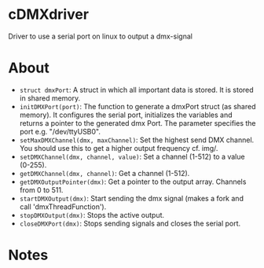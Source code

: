 # cDMXdriver
Driver to use a serial port on linux to output a dmx-signal
# About
- `struct dmxPort`: A struct in which all important data is stored. It is stored in shared memory.
- `initDMXPort(port)`: The function to generate a dmxPort struct (as shared memory). It configures the serial port, initializes the variables and returns a pointer to the generated dmx Port. The parameter specifies the port e.g. "/dev/ttyUSB0".
- `setMaxDMXChannel(dmx, maxChannel)`: Set the highest send DMX channel. You should use this to get a higher output frequency cf. img/.
- `setDMXChannel(dmx, channel, value)`: Set a channel (1-512) to a value (0-255).
- `getDMXChannel(dmx, channel)`: Get a channel (1-512).
- `getDMXOutputPointer(dmx)`: Get a pointer to the output array. Channels from 0 to 511.
- `startDMXOutput(dmx)`: Start sending the dmx signal (makes a fork and call 'dmxThreadFunction').
- `stopDMXOutput(dmx)`: Stops the active output.
- `closeDMXPort(dmx)`: Stops sending signals and closes the serial port.
# Notes
